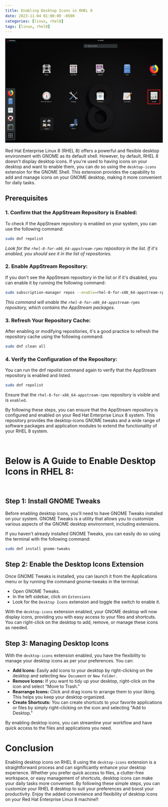 ```yaml
---
title: Enabling Desktop Icons in RHEL 8
date: 2023-11-04 01:00:00 -0500
categories: [linux, rhel8]
tags: [linux, rhel8]
---
```


![Enabling Desktop Icons in RHEL 8](/assets/img/posts/2023/enabling_desktop_icons/enabling_desktop_icons.png)


Red Hat Enterprise Linux 8 (RHEL 8) offers a powerful and flexible desktop environment with GNOME as its default shell. However, by default, RHEL 8 doesn't display desktop icons. If you're used to having icons on your desktop and want to enable them, you can do so using the `desktop-icons` extension for the GNOME Shell. This extension provides the capability to add and manage icons on your GNOME desktop, making it more convenient for daily tasks.



## Prerequisites

### 1. Confirm that the AppStream Repository is Enabled:

To check if the AppStream repository is enabled on your system, you can use the following command:

```bash
sudo dnf repolist
```

*Look for the `rhel-8-for-x86_64-appstream-rpms` repository in the list. If it's enabled, you should see it in the list of repositories.*

### 2. Enable AppStream Repository:

If you don't see the AppStream repository in the list or if it's disabled, you can enable it by running the following command:

```bash
sudo subscription-manager repos --enable=rhel-8-for-x86_64-appstream-rpms
```

*This command will enable the `rhel-8-for-x86_64-appstream-rpms` repository, which contains the AppStream packages.*

### 3. Refresh Your Repository Cache:

After enabling or modifying repositories, it's a good practice to refresh the repository cache using the following command:

```bash
sudo dnf clean all
```

### 4. Verify the Configuration of the Repository:

You can run the dnf repolist command again to verify that the AppStream repository is enabled and listed.

```bash
sudo dnf repolist
```

Ensure that the `rhel-8-for-x86_64-appstream-rpms` repository is visible and is `enabled.`

By following these steps, you can ensure that the AppStream repository is configured and enabled on your Red Hat Enterprise Linux 8 system. This repository provides the desktop-icons GNOME tweaks and a wide range of software packages and application modules to extend the functionality of your RHEL 8 system.

<br>

# Below is A Guide to Enable Desktop Icons in RHEL 8:

<br>

## Step 1: Install GNOME Tweaks

Before enabling desktop icons, you'll need to have GNOME Tweaks installed on your system. GNOME Tweaks is a utility that allows you to customize various aspects of the GNOME desktop environment, including extensions.

If you haven't already installed GNOME Tweaks, you can easily do so using the terminal with the following command:

```bash
sudo dnf install gnome-tweaks
```

## Step 2: Enable the Desktop Icons Extension

Once GNOME Tweaks is installed, you can launch it from the Applications menu or by running the command gnome-tweaks in the terminal.

- Open GNOME Tweaks.
- In the left sidebar, click on `Extensions`
- Look for the `Desktop Icons` extension and toggle the switch to enable it.

With the `desktop-icons` extension enabled, your GNOME desktop will now display icons, providing you with easy access to your files and shortcuts. You can right-click on the desktop to add, remove, or manage these icons as needed.


## Step 3: Managing Desktop Icons

With the `desktop-icons` extension enabled, you have the flexibility to manage your desktop icons as per your preferences. You can:

- **Add Icons:** Easily add icons to your desktop by right-clicking on the desktop and selecting `New Document` or `New Folder.`
- **Remove Icons:** If you want to tidy up your desktop, right-click on the icon and select "Move to Trash."
- **Rearrange Icons:** Click and drag icons to arrange them to your liking. This helps you keep your desktop organized.
- **Create Shortcuts:** You can create shortcuts to your favorite applications or files by simply right-clicking on the icon and selecting "Add to Desktop."

By enabling desktop icons, you can streamline your workflow and have quick access to the files and applications you need.


# Conclusion

Enabling desktop icons on RHEL 8 using the `desktop-icons` extension is a straightforward process and can significantly enhance your desktop experience. Whether you prefer quick access to files, a clutter-free workspace, or easy management of shortcuts, desktop icons can make your daily tasks more convenient. By following these simple steps, you can customize your RHEL 8 desktop to suit your preferences and boost your productivity. Enjoy the added convenience and flexibility of desktop icons on your Red Hat Enterprise Linux 8 machine!!